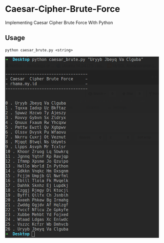 # Caesar-Cipher-Brute-Force
Implementing Caesar Cipher Brute Force With Python

## Usage
`python caesar_brute.py <string>`

![usage-caesar](caesar.png)
